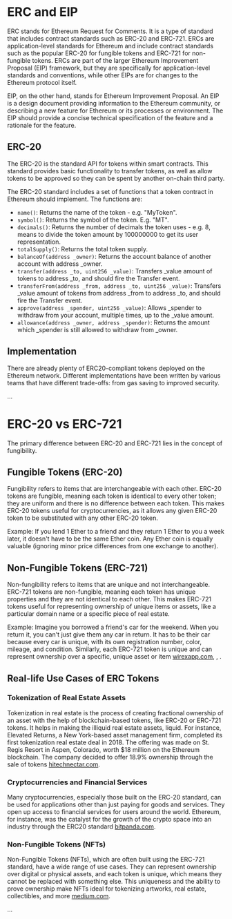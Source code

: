 # ERC and EIP

ERC stands for Ethereum Request for Comments. It is a type of standard that includes contract standards such as ERC-20 and ERC-721. ERCs are application-level standards for Ethereum and include contract standards such as the popular ERC-20 for fungible tokens and ERC-721 for non-fungible tokens. ERCs are part of the larger Ethereum Improvement Proposal (EIP) framework, but they are specifically for application-level standards and conventions, while other EIPs are for changes to the Ethereum protocol itself.

EIP, on the other hand, stands for Ethereum Improvement Proposal. An EIP is a design document providing information to the Ethereum community, or describing a new feature for Ethereum or its processes or environment. The EIP should provide a concise technical specification of the feature and a rationale for the feature.

## ERC-20

The ERC-20 is the standard API for tokens within smart contracts. This standard provides basic functionality to transfer tokens, as well as allow tokens to be approved so they can be spent by another on-chain third party.

The ERC-20 standard includes a set of functions that a token contract in Ethereum should implement. The functions are:

- `name()`: Returns the name of the token - e.g. "MyToken".
- `symbol()`: Returns the symbol of the token. E.g. "MT".
- `decimals()`: Returns the number of decimals the token uses - e.g. 8, means to divide the token amount by 100000000 to get its user representation.
- `totalSupply()`: Returns the total token supply.
- `balanceOf(address _owner)`: Returns the account balance of another account with address \_owner.
- `transfer(address _to, uint256 _value)`: Transfers \_value amount of tokens to address \_to, and should fire the Transfer event.
- `transferFrom(address _from, address _to, uint256 _value)`: Transfers \_value amount of tokens from address \_from to address \_to, and should fire the Transfer event.
- `approve(address _spender, uint256 _value)`: Allows \_spender to withdraw from your account, multiple times, up to the \_value amount.
- `allowance(address _owner, address _spender)`: Returns the amount which \_spender is still allowed to withdraw from \_owner.

## Implementation

There are already plenty of ERC20-compliant tokens deployed on the Ethereum network. Different implementations have been written by various teams that have different trade-offs: from gas saving to improved security.

...

# ERC-20 vs ERC-721

The primary difference between ERC-20 and ERC-721 lies in the concept of fungibility.

## Fungible Tokens (ERC-20)

Fungibility refers to items that are interchangeable with each other. ERC-20 tokens are fungible, meaning each token is identical to every other token; they are uniform and there is no difference between each token. This makes ERC-20 tokens useful for cryptocurrencies, as it allows any given ERC-20 token to be substituted with any other ERC-20 token.

Example: If you lend 1 Ether to a friend and they return 1 Ether to you a week later, it doesn't have to be the same Ether coin. Any Ether coin is equally valuable (ignoring minor price differences from one exchange to another).

## Non-Fungible Tokens (ERC-721)

Non-fungibility refers to items that are unique and not interchangeable. ERC-721 tokens are non-fungible, meaning each token has unique properties and they are not identical to each other. This makes ERC-721 tokens useful for representing ownership of unique items or assets, like a particular domain name or a specific piece of real estate.

Example: Imagine you borrowed a friend's car for the weekend. When you return it, you can't just give them any car in return. It has to be their car because every car is unique, with its own registration number, color, mileage, and condition. Similarly, each ERC-721 token is unique and can represent ownership over a specific, unique asset or item [wirexapp.com](https://www.makeuseof.com/difference-between-ethereum-erc-20-and-erc-721/), [](http://www.differencebetween.net/technology/difference-between-fungible-and-non-fungible-tokens/), [](https://ethereum.org/en/developers/docs/standards/tokens/erc-721/).

## Real-life Use Cases of ERC Tokens

### Tokenization of Real Estate Assets

Tokenization in real estate is the process of creating fractional ownership of an asset with the help of blockchain-based tokens, like ERC-20 or ERC-721 tokens. It helps in making the illiquid real estate assets, liquid. For instance, Elevated Returns, a New York-based asset management firm, completed its first tokenization real estate deal in 2018. The offering was made on St. Regis Resort in Aspen, Colorado, worth \$18 million on the Ethereum blockchain. The company decided to offer 18.9% ownership through the sale of tokens [hitechnectar.com](https://www.hitechnectar.com/blogs/use-cases-tokenization/).

### Cryptocurrencies and Financial Services

Many cryptocurrencies, especially those built on the ERC-20 standard, can be used for applications other than just paying for goods and services. They open up access to financial services for users around the world. Ethereum, for instance, was the catalyst for the growth of the crypto space into an industry through the ERC20 standard [bitpanda.com](https://www.bitpanda.com/academy/en/lessons/five-use-cases-of-cryptocurrencies/).

### Non-Fungible Tokens (NFTs)

Non-Fungible Tokens (NFTs), which are often built using the ERC-721 standard, have a wide range of use cases. They can represent ownership over digital or physical assets, and each token is unique, which means they cannot be replaced with something else. This uniqueness and the ability to prove ownership make NFTs ideal for tokenizing artworks, real estate, collectibles, and more [medium.com](https://medium.com/@blockdotco/the-ultimate-list-of-nft-non-fungible-tokens-real-use-cases-ab7ff93b0deb).

...
